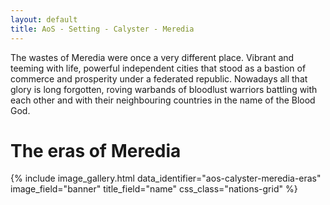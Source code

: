 ```yaml
---
layout: default
title: AoS - Setting - Calyster - Meredia
---
```


The wastes of Meredia were once a very different place. Vibrant and teeming with life, powerful independent cities that stood as a bastion of commerce and prosperity under a federated republic. Nowadays all that glory is long forgotten, roving warbands of bloodlust warriors battling with each other and with their neighbouring countries in the name of the Blood God.

# The eras of Meredia

{% include image_gallery.html data_identifier="aos-calyster-meredia-eras" image_field="banner" title_field="name" css_class="nations-grid" %}
